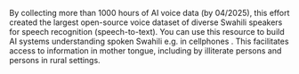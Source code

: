 By collecting more than 1000 hours of AI voice data (by 04/2025), this effort created the largest open-source voice dataset of diverse Swahili speakers for speech recognition (speech-to-text). You can use this resource to build AI systems understanding spoken Swahili e.g. in cellphones . This facilitates access to information in mother tongue, including by illiterate persons and persons in rural settings.